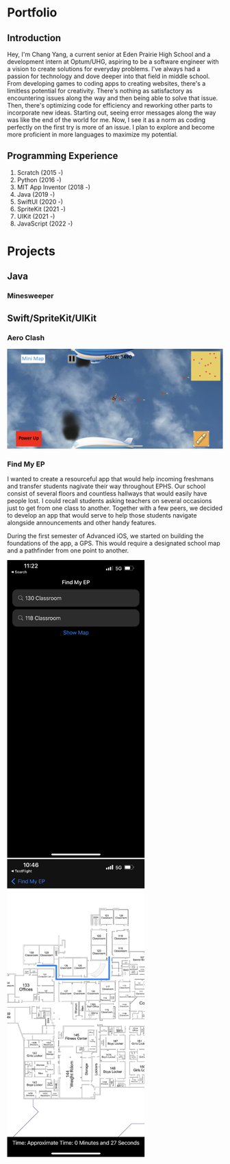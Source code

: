 # Portfolio

## Introduction

Hey, I'm Chang Yang, a current senior at Eden Prairie High School and a development intern at Optum/UHG, aspiring to be a software engineer with a vision to create solutions for everyday problems. I've always had a passion for technology and dove deeper into that field in middle school. From developing games to coding apps to creating websites, there's a limitless potential for creativity. There's nothing as satisfactory as encountering issues along the way and then being able to solve that issue. Then, there's optimizing code for efficiency and reworking other parts to incorporate new ideas. Starting out, seeing error messages along the way was like the end of the world for me. Now, I see it as a norm as coding perfectly on the first try is more of an issue. I plan to explore and become more proficient in more languages to maximize my potential.

## Programming Experience

1. Scratch (2015 -)
2. Python (2016 -)
3. MIT App Inventor (2018 -)
4. Java (2019 -)
5. SwiftUI (2020 -)
6. SpriteKit (2021 -)
7. UIKit (2021 -)
8. JavaScript (2022 -)

# Projects

## Java

### Minesweeper

## Swift/SpriteKit/UIKit

### Aero Clash

![alt text](https://github.com/ZeoShadow/Portfolio/blob/main/aeroclash.png)

### Find My EP

I wanted to create a resourceful app that would help incoming freshmans and transfer students nagivate their way throughout EPHS. Our school consist of several floors and countless hallways that would easily have people lost. I could recall students asking teachers on several occasions just to get from one class to another. Together with a few peers, we decided to develop an app that would serve to help those students navigate alongside announcements and other handy features. 

During the first semester of Advanced iOS, we started on building the foundations of the app, a GPS. This would require a designated school map and a pathfinder from one point to another. 
<p float="left">
<img src="https://github.com/ZeoShadow/Portfolio/blob/main/findmyephome.png" width="321" height="695" />
<img src="https://github.com/ZeoShadow/Portfolio/raw/main/FindMyEP.png" width="321" height="695" />
</p>


